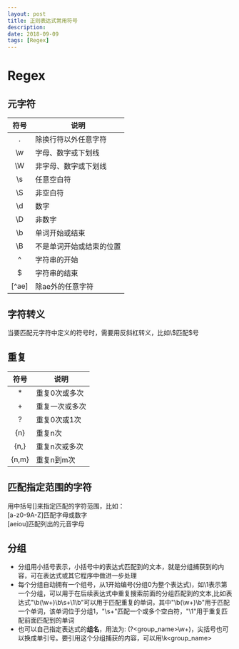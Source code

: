 ```yaml
---
layout: post
title: 正则表达式常用符号
description: 
date: 2018-09-09
tags: [Regex]
---
```



# Regex

## 元字符

| 符号  | 说明                     |
| :---: | ------------------------ |
| .     | 除换行符以外任意字符     |
| \w    | 字母、数字或下划线       |
| \W    | 非字母、数字或下划线     |
| \s    | 任意空白符               |
| \S    | 非空白符                 |
| \d    | 数字                     |
| \D    | 非数字                   |
| \b    | 单词开始或结束           |
| \B    | 不是单词开始或结束的位置 |
| ^     | 字符串的开始             |
| $     | 字符串的结束             |
| [^ae] | 除ae外的任意字符         |

## 字符转义

当要匹配元字符中定义的符号时，需要用反斜杠转义，比如\\$匹配\$号

## 重复  

| 符号  | 说明           |
| :---: | -------------- |
| *     | 重复0次或多次  |
| +     | 重复一次或多次 |
| ?     | 重复0次或1次   |
| {n}   | 重复n次        |
| {n,}  | 重复n次或多次  |
| {n,m} | 重复n到m次     |

## 匹配指定范围的字符

用中括号[]来指定匹配的字符范围，比如：  
[a-z0-9A-Z]匹配字母或数字  
[aeiou]匹配列出的元音字母  

## 分组

- 分组用小括号表示，小括号中的表达式匹配到的文本，就是分组捕获到的内容，可在表达式或其它程序中做进一步处理  
- 每个分组自动拥有一个组号，从1开始编号(分组0为整个表达式)，如\\1表示第一个分组，可以用于在后续表达式中重复搜索前面的分组匹配到的文本,比如表达式"\b(\w+)\b\s+\1\b"可以用于匹配重复的单词，其中"\b(\w+)\b"用于匹配一个单词，该单词位于分组1，"\s+"匹配一个或多个空白符，"\1"用于重复匹配前面匹配到的单词
- 也可以自己指定表达式的**组名**，用法为: (?<group_name>\w+)，尖括号也可以换成单引号。要引用这个分组捕获的内容，可以用\k<group_name>  
